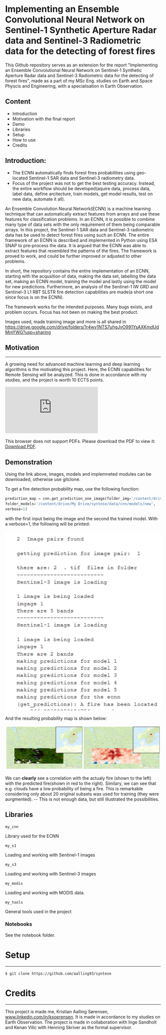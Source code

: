 # Implementing an Ensemble Convolutional Neural Network on Sentinel-1 Synthetic Aperture Radar data and Sentinel-3 Radiometric data for the detecting of forest fires
This Github repository serves as an extension for the report  "Implementing an Ensemble Convolutional Neural Network on
Sentinel-1 Synthetic Aperture Radar data and Sentinel-3 Radiometric data for the detecting of forest fires", made as a part of my MSc Eng. studies on Earth and Space Physcis and Engineering, with a specialisation in Earth Observation.

## Content
* Introduction
* Motivation with the final report
* Demo
* Libraries
* Setup
* How to use
* Credits




## Introduction:
- The ECNN automatically finds forest fires probabilities using geo-located Sentinel-1 SAR data and Sentinel-3 radiometry data.
- Focus of the project was not to get the best testing accuracy. Instead, the entire workflow should be developed(aquire data, process data, label data, define arcitecture, train models, get model results, test on new data, automate it all). 



An Ensemble Convolution Neural Network(ECNN) is a machine learning technique that can automatically extract features from arrays and use these features for classification problems. In an ECNN, it is possible to combine many type of data sets with the only requirement of them being comparable arrays. In this project, the Sentinel-1 SAR data and Sentinel-3 radiometric data has  be used to detect forest fires using such an ECNN. The entire framework of an ECNN is  described and implemented in Python using ESA SNAP to pre-process the data. It is argued that the ECNN was able to extract features that resembled the patterns of the fires. The framework is proved to work, and could be further improved or adjusted to other problems.


In short, the repository contains the entire implementation of an ECNN, starting with the acqusition of data, making the data set, labelling the data set, 
making an ECNN model, training the model and lastly using the model for new predictions.
Furthermore, an analysis of the Sentinel-1 IW GRD and Sentinel-3 L1 RBT SLSTR fire detection capabilities are made(a short one since focus is on the ECNN).

The framework works for the intended purposes. Many bugs exists, and problem occurs. Focus has not been on making the best product.

Images used, made training image and more is all shared in 
https://drive.google.com/drive/folders/1r4wy1NTS7uhgJvO991YsAXKmdUdMmYWG?usp=sharing





## Motivation
----------------------------
A growing need for advanced machine learning and deep learning algorithms is the motivating this project.
Here, the ECNN capabilities for Remote Sensing will be analyzed.
This is done in accordance with my studies, and the project is worth 10 ECTS points.

<object data="https://drive.google.com/file/d/1EqZN6q14--OdUyuOBrCkU-fHkgwq-x8B/view?usp=sharing" type="application/pdf" width="700px" height="700px">
    <embed src="https://drive.google.com/file/d/1EqZN6q14--OdUyuOBrCkU-fHkgwq-x8B/view?usp=sharing">
        <p>This browser does not support PDFs. Please download the PDF to view it: <a href="https://drive.google.com/file/d/1EqZN6q14--OdUyuOBrCkU-fHkgwq-x8B/view?usp=sharing">Download PDF</a>.</p>
    </embed>
</object>

## Demonstration
Using the link above, images, models and implemneted modules can be downloaded, otherwise use gitclone.

To get a fire detection probability map, use the following function:
```python
prediction_map = cnn.get_prediction_one_image(folder_img='/content/drive/My Drive/syntese/data/cnn/images_testing/image_pair_1',
folder_models='/content/drive/My Drive/syntese/data/cnn/models/new',
verbose=1)
```
with the first input being the image and the second the trained model. With a verbose=1, the following will be printed:

![Printed](not_used/predictions.png?raw=true "Title")

And the resulting probability map is shown below:

![Printed](not_used/fire_detection_result.PNG?raw=true "Title")

We can **clearly** see a correlation with the actualy fire (shown to the left) with the predicted fire(shown in red to the right). Similary, we can see that e.g. clouds have a low probability of being a fire. This is remarkable considering only about 20 original subsets was used for training (they were aurgmented). -- This is not enough data, but still illustrated the possibilities.




## Libraries
```
my_cnn
```
Library used for the ECNN
```
my_s1
```
Loading and working with Sentinel-1 images

```
my_s3
```
Loading and working with Sentinel-3 images
```
my_modis
```
Loading and working with MODIS data. 

```
my_tools
```
General tools used in the project

### Notebooks

See the notebook folder.

# Setup
-----------------------
```shell
$ git clone https://github.com/aalling93/syntese
```



# Credits
---------------------
This project is made me, Kristian Aalling Sørensen, www.linkedin.com/in/ksoerensen. It is made in accordance to my studies on Earth Observation. 
The project is made in collaboration with Inge Sandholt and Kenan Vilic with Henning Skriver as the formal supervisor. 


